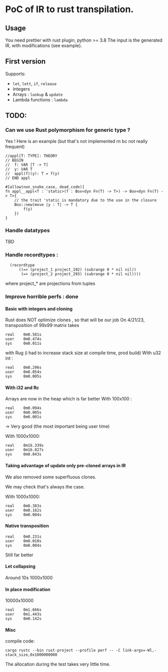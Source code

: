 PoC of IR to rust transpilation.
===

## Usage

You need prettier with rust plugin, python >= 3.8
The input is the generated IR, with modifications (see example).

## First version

Supports:
 - `let`, `lett`, `if`, `release`
 - Integers
 - Arrays : `lookup` & `update`
 - Lambda functions : `lambda`


## TODO:
### Can we use Rust polymorphism for generic type ?
Yes !
Here is an example (but that's not implemented rn bc not really frequent)
```rust=
//appl[T: TYPE]: THEORY
// BEGIN
//  f: VAR [T -> T]
//  y: VAR T
//  appl(f)(y): T = f(y)
// END appl

#[allow(non_snake_case, dead_code)]
fn appl__appl<T : 'static>(f : Box<dyn Fn(T) -> T>) -> Box<dyn Fn(T) -> T>{
    // the trait 'static is mandatory due to the use in the closure
    Box::new(move |y : T| -> T {
        f(y)
    })
} 
```

### Handle datatypes
TBD

### Handle recordtypes :

```
  (recordtype
      ((=> (project_1 project_192) (subrange 0 * nil nil))
       (=> (project_2 project_293) (subrange 0 * nil nil))))
```
where project_* are projections from tuples

### Improve horrible perfs : done

#### Basic with integers and cloning

Rust does NOT optimize clones , so that will be our job
On 4/21/23, transposition of 99x99 matrix takes 
```
real    0m0.581s
user    0m0.474s
sys     0m0.011s
```
with Rug (i had to increase stack size at compile time, prod build)
With u32 int : 
```
real    0m0.296s
user    0m0.054s
sys     0m0.005s
```

#### With i32 and Rc

Arrays are now in the heap which is far better
With 100x100 :
```
real    0m0.094s
user    0m0.005s
sys     0m0.001s
```
-> Very good (the most important being user time)

With 1000x1000:
```
real    0m16.339s
user    0m16.027s
sys     0m0.043s
```

#### Taking advantage of update only pre-cloned arrays in IR 

We also removed some superfluous clones.

We may check that's always the case.

With 1000x1000:
```
real    0m0.383s
user    0m0.162s
sys     0m0.004s
```

#### Native transposition

```
real    0m0.231s
user    0m0.010s
sys     0m0.004s
```
Still far better

#### Let collapsing

Around 10s 1000x1000

#### In place modification

10000x10000
```
real    0m1.666s
user    0m1.443s
sys     0m0.142s
```

#### Misc

 compile code:
 ```bash=
 cargo rustc --bin rust-project --profile perf -- -C link-args=-Wl,-stack_size,0x1000000000
 ```
 The allocation during the test takes very little time. 

